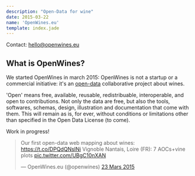 ```yaml
---
description: "Open-Data for wine"
date: 2015-03-22
name: 'OpenWines.eu'
template: index.jade
---
```


Contact: [hello@openwines.eu](mailto:hello@openwines.eu)

## What is OpenWines?

We started OpenWines in march 2015: OpenWines is not a startup or a commercial initiative: it's an [open-data](http://opendatahandbook.org/en/what-is-open-data/index.html#what-is-open) collaborative project about wines.

'Open' means free, available, reusable, redistribuable, interoperable, and open to contributions. Not only the data are free, but also the tools, softwares, schemas, design, illustration and documentation that come with them. This will remain as is, for ever, without conditions or limitations other than specified in the Open Data License (to come).

Work in progress!

<blockquote class="twitter-tweet" lang="fr"><p>Our first open-data web mapping about wines: &#10;<a href="https://t.co/DPQdQNsINi">https://t.co/DPQdQNsINi</a>&#10;Vignoble Nantais, Loire (FR): 7 AOCs+vine plots <a href="http://t.co/UBgC10nXAN">pic.twitter.com/UBgC10nXAN</a></p>&mdash; OpenWines.eu (@openwines) <a href="https://twitter.com/openwines/status/580138795321937920">23 Mars 2015</a></blockquote>
<script async src="//platform.twitter.com/widgets.js" charset="utf-8"></script>

